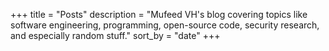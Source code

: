 +++
title = "Posts"
description = "Mufeed VH's blog covering topics like software engineering, programming, open-source code, security research, and especially random stuff."
sort_by = "date"
+++
